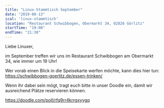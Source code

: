 ```yaml
---
title: "Linux-Stammtisch September"
date: "2019-08-13"
ical: 'linux-stammtisch'
location: "Restaurant Schwibbogen, Obermarkt 34, 02826 Görlitz"
startTime: "19:00"
endTime: "21:30"
---
```


Liebe Linuxer,

im September treffen wir uns im Restaurant Schwibbogen am Obermarkt 34, wie immer um 19 Uhr!

Wer vorab einen Blick in die Speisekarte werfen möchte, kann dies hier tun: https://schwibbogen-goerlitz.de/essen-trinken/

Wenn ihr dabei sein mögt, tragt euch bitte in unser Doodle ein, damit wir ausreichend Plätze reservieren können.

https://doodle.com/poll/rfq9rr4krrgxyygq
